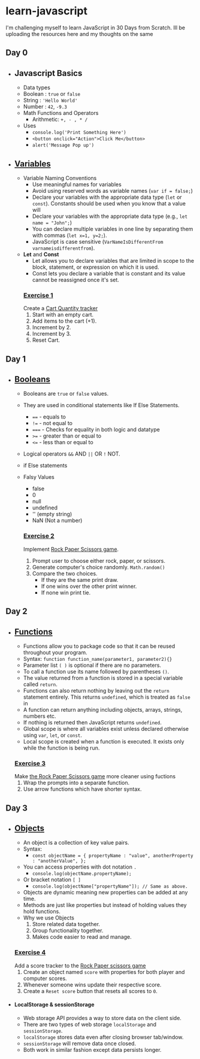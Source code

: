 # learn-javascript
I'm challenging myself to learn JavaScript in 30 Days from Scratch. Ill be uploading the resources here and my thoughts on the same
## Day 0
- ## Javascript Basics
     - Data types
     - Boolean   : `true` or `false`
     - String    : `'Hello World'`
     - Number    : `42`, `-9.3`
     - Math Functions and Operators
          - Arithmetic: `+, - , * /`
     - Uses
        - `console.log('Print Something Here')`
        - `<button onclick="Action">Click Me</button>`
        - `alert('Message Pop up')`

 - ## [Variables](1-variables.html)
   - Variable Naming Conventions
        - Use meaningful names for variables
        - Avoid using reserved words as variable names (`var if = false;`)
        - Declare your variables with the appropriate data type (`let` or `const`). Constants should be used when you know that a value will
        - Declare your variables with the appropriate data type (e.g., `let name = "John";`)
        - You can declare multiple variables in one line by separating them with commas (`let x=1, y=2;`).
        - JavaScript is case sensitive (`VarNameIsDifferentFrom varnameisdifferentfrom`).
    - **Let** and **Const**
        - Let allows you to declare variables that are limited in scope to the block, statement, or expression on which it is used.
        - Const lets you declare a variable that is constant and its value cannot be reassigned once it's set.
        ### [Exercise 1](1-cart.html)
        Create a [Cart Quantity tracker](https://supersimple.dev/projects/variables/)
        1. Start with an empty cart.
        2. Add items to the cart (+1).
        3. Increment by 2.
        4. Increment by 3.
        5. Reset Cart.
## Day 1
- ## [Booleans](2-booleans.html)
   - Booleans are `true` or  `false` values.
   - They are used in conditional statements like If Else Statements.
     - `==` - equals to
     - `!=` - not equal to
     - `===` - Checks for equality in both logic and datatype
     - `>=` - greater than or equal to
     - `<=` - less than or equal to
   - Logical operators `&&` AND `||` OR `!` NOT.
   - if Else statements
   - Falsy Values
     - false
     - 0
     - null
     - undefined
     - '' (empty string)
     - NaN (Not a number)
     
     ### [Exercise 2](2-rock-paper-scissors.html)
     Implement [Rock Paper Scissors game](https://supersimple.dev/projects/rock-paper-scissors/).
     1. Prompt user to choose either rock, paper, or scissors.
     2. Generate computer's choice randomly. `Math.random()`
     3. Compare the two choices.
        - If they are the same print draw.
        - If one wins over the other print winner.
        - If none win print tie.
## Day 2
- ## [Functions](03-functions.html)
     - Functions allow you to package code so that it can be reused throughout your program.
     - Syntax: `function function_name(parameter1, parameter2){}`
     - Parameter list `( )` is optional if there are no parameters.
     - To call a function use its name followed by parentheses `()`.
     - The value returned from a function is stored in a special variable called `return`.
     - Functions can also return nothing by leaving out the `return` statement entirely. This returns `undefined`, which is treated as `false` in
     - A function can return anything including objects, arrays, strings, numbers etc.
     - If nothing is returned then JavaScript returns `undefined`.
     - Global scope is where all variables exist unless declared otherwise using `var`, `let`, or `const`.
     - Local scope is created when a function is executed. It exists only while the function is being run.
     ### [Exercise 3](03-rock-paper-scissors.html)
     Make [the Rock Paper Scissors game](02-rock-paper-scissors.html) more cleaner using fuctions
     1. Wrap the prompts into a separate function.
     2. Use arrow functions which have shorter syntax.
## Day 3
 - ## [Objects](04-objects.html)
     - An object is a collection of key value pairs.
     - Syntax:
          -  `const objectName = {
               propertyName : "value",
               anotherProperty : "anotherValue",
               };`
     - You can access properties with dot notation `.`
          - `console.log(objectName.propertyName);`
     - Or bracket notation `[ ]`
          - `console.log(objectName["propertyName"]); // Same as above.`
     - Objects are dynamic meaning new properties can be added at any time.
     - Methods are just like properties but instead of holding values they hold functions.
     - Why we use Objects
          1. Store related data together.
          2. Group functionality together.
          3. Makes code easier to read and manage.
     ### [Exercise 4](04-rock-paper-scissors.html)
     Add a score tracker to the [Rock Paper scissors game](03-rock-paper-scissors.html)
     1. Create an object named `score` with properties for both player and computer scores.
     2. Whenever someone wins update their respective score.
     3. Create a `Reset score` button that resets all scores to `0`.
  - #### LocalStorage & sessionStorage
     - Web storage API provides a way to store data on the client side.
     - There are two types of web storage `localStorage` and `sessionStorage`.
     - `localStorage` stores data even after closing browser tab/window.
     - `sessionStorage` will remove data once closed.
     - Both work in similar fashion except data persists longer.

